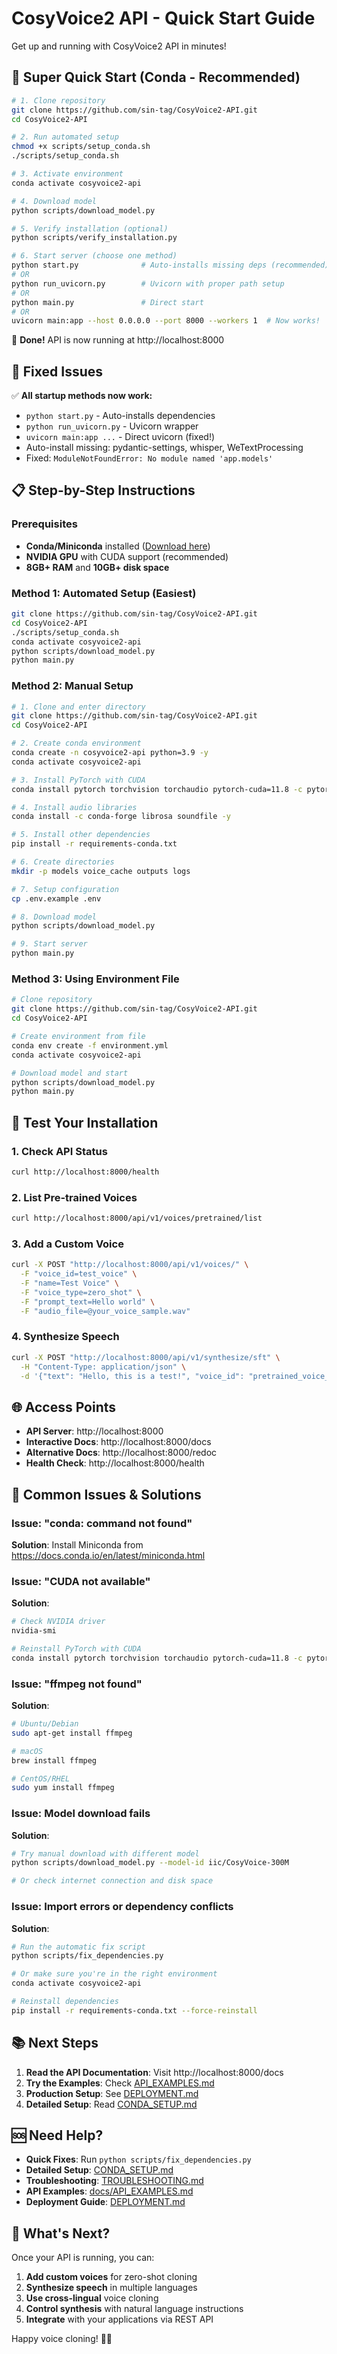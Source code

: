 # CosyVoice2 API - Quick Start Guide

Get up and running with CosyVoice2 API in minutes!

## 🚀 Super Quick Start (Conda - Recommended)

```bash
# 1. Clone repository
git clone https://github.com/sin-tag/CosyVoice2-API.git
cd CosyVoice2-API

# 2. Run automated setup
chmod +x scripts/setup_conda.sh
./scripts/setup_conda.sh

# 3. Activate environment
conda activate cosyvoice2-api

# 4. Download model
python scripts/download_model.py

# 5. Verify installation (optional)
python scripts/verify_installation.py

# 6. Start server (choose one method)
python start.py              # Auto-installs missing deps (recommended)
# OR
python run_uvicorn.py        # Uvicorn with proper path setup
# OR
python main.py               # Direct start
# OR
uvicorn main:app --host 0.0.0.0 --port 8000 --workers 1  # Now works!
```

🎉 **Done!** API is now running at http://localhost:8000

## 🔧 Fixed Issues

✅ **All startup methods now work:**
- `python start.py` - Auto-installs dependencies
- `python run_uvicorn.py` - Uvicorn wrapper
- `uvicorn main:app ...` - Direct uvicorn (fixed!)
- Auto-install missing: pydantic-settings, whisper, WeTextProcessing
- Fixed: `ModuleNotFoundError: No module named 'app.models'`

## 📋 Step-by-Step Instructions

### Prerequisites
- **Conda/Miniconda** installed ([Download here](https://docs.conda.io/en/latest/miniconda.html))
- **NVIDIA GPU** with CUDA support (recommended)
- **8GB+ RAM** and **10GB+ disk space**

### Method 1: Automated Setup (Easiest)

```bash
git clone https://github.com/sin-tag/CosyVoice2-API.git
cd CosyVoice2-API
./scripts/setup_conda.sh
conda activate cosyvoice2-api
python scripts/download_model.py
python main.py
```

### Method 2: Manual Setup

```bash
# 1. Clone and enter directory
git clone https://github.com/sin-tag/CosyVoice2-API.git
cd CosyVoice2-API

# 2. Create conda environment
conda create -n cosyvoice2-api python=3.9 -y
conda activate cosyvoice2-api

# 3. Install PyTorch with CUDA
conda install pytorch torchvision torchaudio pytorch-cuda=11.8 -c pytorch -c nvidia -y

# 4. Install audio libraries
conda install -c conda-forge librosa soundfile -y

# 5. Install other dependencies
pip install -r requirements-conda.txt

# 6. Create directories
mkdir -p models voice_cache outputs logs

# 7. Setup configuration
cp .env.example .env

# 8. Download model
python scripts/download_model.py

# 9. Start server
python main.py
```

### Method 3: Using Environment File

```bash
# Clone repository
git clone https://github.com/sin-tag/CosyVoice2-API.git
cd CosyVoice2-API

# Create environment from file
conda env create -f environment.yml
conda activate cosyvoice2-api

# Download model and start
python scripts/download_model.py
python main.py
```

## 🧪 Test Your Installation

### 1. Check API Status
```bash
curl http://localhost:8000/health
```

### 2. List Pre-trained Voices
```bash
curl http://localhost:8000/api/v1/voices/pretrained/list
```

### 3. Add a Custom Voice
```bash
curl -X POST "http://localhost:8000/api/v1/voices/" \
  -F "voice_id=test_voice" \
  -F "name=Test Voice" \
  -F "voice_type=zero_shot" \
  -F "prompt_text=Hello world" \
  -F "audio_file=@your_voice_sample.wav"
```

### 4. Synthesize Speech
```bash
curl -X POST "http://localhost:8000/api/v1/synthesize/sft" \
  -H "Content-Type: application/json" \
  -d '{"text": "Hello, this is a test!", "voice_id": "pretrained_voice_id"}'
```

## 🌐 Access Points

- **API Server**: http://localhost:8000
- **Interactive Docs**: http://localhost:8000/docs
- **Alternative Docs**: http://localhost:8000/redoc
- **Health Check**: http://localhost:8000/health

## 🔧 Common Issues & Solutions

### Issue: "conda: command not found"
**Solution**: Install Miniconda from https://docs.conda.io/en/latest/miniconda.html

### Issue: "CUDA not available"
**Solution**: 
```bash
# Check NVIDIA driver
nvidia-smi

# Reinstall PyTorch with CUDA
conda install pytorch torchvision torchaudio pytorch-cuda=11.8 -c pytorch -c nvidia --force-reinstall
```

### Issue: "ffmpeg not found"
**Solution**:
```bash
# Ubuntu/Debian
sudo apt-get install ffmpeg

# macOS
brew install ffmpeg

# CentOS/RHEL
sudo yum install ffmpeg
```

### Issue: Model download fails
**Solution**:
```bash
# Try manual download with different model
python scripts/download_model.py --model-id iic/CosyVoice-300M

# Or check internet connection and disk space
```

### Issue: Import errors or dependency conflicts
**Solution**:
```bash
# Run the automatic fix script
python scripts/fix_dependencies.py

# Or make sure you're in the right environment
conda activate cosyvoice2-api

# Reinstall dependencies
pip install -r requirements-conda.txt --force-reinstall
```

## 📚 Next Steps

1. **Read the API Documentation**: Visit http://localhost:8000/docs
2. **Try the Examples**: Check [API_EXAMPLES.md](docs/API_EXAMPLES.md)
3. **Production Setup**: See [DEPLOYMENT.md](DEPLOYMENT.md)
4. **Detailed Setup**: Read [CONDA_SETUP.md](CONDA_SETUP.md)

## 🆘 Need Help?

- **Quick Fixes**: Run `python scripts/fix_dependencies.py`
- **Detailed Setup**: [CONDA_SETUP.md](CONDA_SETUP.md)
- **Troubleshooting**: [TROUBLESHOOTING.md](TROUBLESHOOTING.md)
- **API Examples**: [docs/API_EXAMPLES.md](docs/API_EXAMPLES.md)
- **Deployment Guide**: [DEPLOYMENT.md](DEPLOYMENT.md)

## 🎯 What's Next?

Once your API is running, you can:

1. **Add custom voices** for zero-shot cloning
2. **Synthesize speech** in multiple languages
3. **Use cross-lingual** voice cloning
4. **Control synthesis** with natural language instructions
5. **Integrate** with your applications via REST API

Happy voice cloning! 🎤✨
